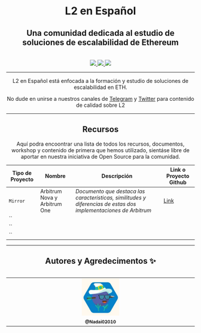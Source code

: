 <div align="center">
    <h1>L2 en Español</h1>
    <h2>Una comunidad dedicada al estudio de soluciones de escalabilidad de Ethereum</h2>
    <img src="" width="600">
<div align="center">

<a href="https://github.com/Layer2es">
<img src="https://img.shields.io/badge/Overview L2 en Español-Github-yellow"
/>
<a href="https://www.youtube.com/channel/UC4BDqZbJ9Ge9mTsMsvEPAqA">
<img src="https://img.shields.io/badge/L2 en Español-Youtube-red?logo=youtube"/>
</a>
</a>
<a href="https://twitter.com/Layer2es">
<img src="https://img.shields.io/twitter/follow/Layer2es?style=social"/>
</a>
</div>

---

L2 en Español está enfocada a la formación y estudio de soluciones de escalabilidad en ETH.

No dude en unirse a nuestros canales de [Telegram](https://t.me/l2espaniol) y [Twitter](https://twitter.com/Layer2es) para contenido de calidad sobre L2


---
    
## Recursos
Aquí podra encoontrar una lista de todos los recursos, documentos, workshop y contenido de primera que hemos utilizado, sientáse libre de aportar en nuestra iniciativa de Open Source para la comunidad.

| Tipo de Proyecto  | Nombre                     | Descripción                                     | Link o Proyecto Github                                      |
|-------------------|----------------------------|-------------------------------------------------|-------------------------------------------------------------|
| `Mirror` | Arbitrum Nova y Arbitrum One | _Documento que destaca las características, similitudes y diferencias de estas dos implementaciones de Arbitrum_ | [Link]( https://mirror.xyz/layer2es.eth/InEgFG-fRvNv4LTIUSGp0vF9PTyl58AdqswqaYJYu3M)
| `` | | 
| `` | | 
| `` | | 

---   
    
## Autores y Agredecimentos ✨


    
<div style="overflow-x:auto;">
<table>
  <tbody>
    <tr>
      <td align="center" valign="top" width="14.28%"><a href="https://twitter.com/Nadai02010"><img src="https://github.com/Starknet-Es/Proyectos-de-la-comunidad/blob/main/Nadai.jpg" width="100px;" alt="Nadai02010"/><br /><sub><b>@Nadai02010</b></sub></a><br /><a href="https://twitter.com/Nadai02010" title="Twitter"></a></td>
      </tr>
  </tbody>
</table>
</div>
